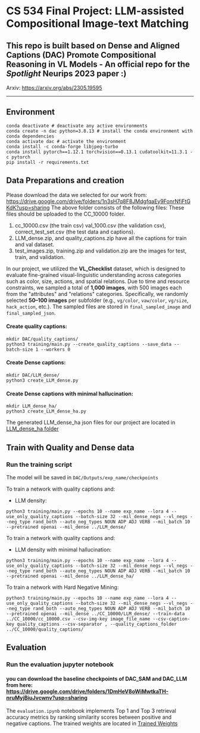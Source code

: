 # CS 534 Final Project: LLM-assisted Compositional Image-text Matching

## This repo is built based on Dense and Aligned Captions (DAC) Promote Compositional Reasoning in VL Models - An official repo for the *Spotlight* Neurips 2023 paper :) 

Arxiv: https://arxiv.org/abs/2305.19595

_______________________________

## Environment
```shell script
conda deactivate # deactivate any active environments
conda create -n dac python=3.8.13 # install the conda environment with conda dependencies
conda activate dac # activate the environment
conda install -c conda-forge libjpeg-turbo
conda install pytorch==1.12.1 torchvision==0.13.1 cudatoolkit=11.3.1 -c pytorch
pip install -r requirements.txt
```

## Data Preparations and creation 
Please download the data we selected for our work from: <br/>
https://drive.google.com/drive/folders/1n3sH7q8F8JMdgfqaEy9FonrNfiFtGKdK?usp=sharing
The above folder consists of the following files:
These files should be uploaded to the CC_10000 folder.
1. cc_10000.csv (the train csv) val_1000.csv (the validation csv), correct_test_set.csv (the test data and captions).
2. LLM_dense.zip, and quality_captions.zip have all the captions for train and val dataset.
3. test_images.zip, training.zip and validation.zip are the images for test, train, and validation.
<!---
### Training Data

#### Download CC3M data
Download Conceptual Captions 3M training and validation splits from https://ai.google.com/research/ConceptualCaptions/download  
Download and place in `DAC/CC3M_data/` train_with_cap.csv and val_with_cap.csv from https://drive.google.com/drive/folders/1WosT_kdam1ymWjVSK2ezyydLoqmm0LdX?usp=sharing

We sampled **10,000** images from the original **CC3M** training dataset, each paired with a single quality caption. Using the DAC **framework(Dense Caption)**, we generated **10 dense captions per image** to enrich the training dataset. This structured approach ensures diverse and detailed captions for robust model training.

### Evaluation data
<!---
Prepare vl checklist dataset as described in https://github.com/om-ai-lab/VL-CheckList/blob/main/DATASETS.md  
Then move the vl dataset to `DAC/vl_datasets/`  
If you followed the instructions correctly, you should have the following folders inside vl_datasets: **'hake', 'swig', 'vg'**. 

First, navigate to the src directory:
```shell script
cd src
```
--->

In our project, we utilized the **VL\_Checklist** dataset, which is designed to evaluate fine-grained visual-linguistic understanding across categories such as color, size, actions, and spatial relations. Due to time and resource constraints, we sampled a total of **1,000 images**, with 500 images each from the "attributes" and "relations" categories. Specifically, we randomly selected **50–100 images** per subfolder (e.g., `vg/color`, `vaw/color`, `vg/size`, `hack_action`, etc.). The sampled files are stored in `final_sampled_image` and `final_sampled_json`.


#### Create quality captions:

```shell script
mkdir DAC/quality_captions/
python3 training/main.py --create_quality_captions --save_data --batch-size 1 --workers 0
```


#### Create Dense captions:
<!---
```shell script
mkdir DAC/SAM_dense/
python3 training/main.py --create_SAM --save_data --batch-size 1 --workers 0 --model_SAM /path/to/sam_vit_h_4b8939.pth
```
--->
```shell script
mkdir DAC/LLM_dense/
python3 create_LLM_dense.py
```

#### Create Dense captions with minimal hallucination:

```shell script
mkdir LLM_dense_ha/
python3 create_LLM_dense_ha.py
```
The generated LLM_dense_ha json files for our project are located in [LLM_dense_ha folder](https://drive.google.com/file/d/1O80f3ZuFUd3jjmpJZmBAEBbLmInAfi_y/view?usp=share_link)
<!---
### Evaluation data
Prepare vl checklist dataset as described in https://github.com/om-ai-lab/VL-CheckList/blob/main/DATASETS.md  
Then move the vl dataset to `DAC/vl_checklist_images_root_folder/`  
If you followed the instructions correctly, you should have the following folders inside vl_datasets: **'hake', 'swig', 'vg'**. 

prepare aro dataset as described in https://github.com/mertyg/vision-language-models-are-bows
Then move the aro dataset to `DAC/aro/` 
--->

## Train with Quality and Dense data

### Run the training script

The model will be saved in `DAC/Outputs/exp_name/checkpoints`

To train a network with quality captions and:
<!---
* SAM density:
```shell script
python3 training/main.py --epochs 5 --name exp_name --lora 4 --use_only_quality_captions --batch-size 32 --mil_dense_negs --vl_negs --neg_type rand_both --auto_neg_types NOUN ADP ADJ VERB --mil_batch 10 --pretrained openai --mil_dense ../SAM_dense/
```
---> 

* LLM density:
```shell script
python3 training/main.py --epochs 10 --name exp_name --lora 4 --use_only_quality_captions --batch-size 32 --mil_dense_negs --vl_negs --neg_type rand_both --auto_neg_types NOUN ADP ADJ VERB --mil_batch 10 --pretrained openai --mil_dense ../LLM_dense/
```

To train a network with quality captions and:
* LLM density with minimal hallucination:
```shell script
python3 training/main.py --epochs 10 --name exp_name --lora 4 --use_only_quality_captions --batch-size 32 --mil_dense_negs --vl_negs --neg_type rand_both --auto_neg_types NOUN ADP ADJ VERB --mil_batch 10 --pretrained openai --mil_dense ../LLM_dense_ha/
```
To train a network with Hard Negative Mining:
```shell script
python3 training/main.py --epochs 10 --name exp_name --lora 4 --use_only_quality_captions --batch-size 32 --mil_dense_negs --vl_negs --neg_type rand_both --auto_neg_types NOUN ADP ADJ VERB --mil_batch 10 --pretrained openai --mil_dense ../CC_10000/LLM_dense/ --train-data ../CC_10000/cc_10000.csv --csv-img-key image_file_name --csv-caption-key quality_captions --csv-separator , --quality_captions_folder ../CC_10000/quality_captions/
```

## Evaluation
### Run the evaluation jupyter notebook 
#### you can download the baseline checkpoints of DAC_SAM and DAC_LLM from here: https://drive.google.com/drive/folders/1DmHeV8oWiMwtkaTH-nruMyjBiuJvcwnv?usp=sharing
<!---
All vl_checklist jsons will be saved in `DAC/eval_jsons/clip/exp_name/` and the result will be printed. 
To prepare the vl checklist evaluate results for the experiment **exp_name** run the following command:
```shell script
mkdir vl_checklist_accuracy_jsons_folder
python3 training/main.py  --lora 4 --pretrained openai --eval_vl_cklist --eval_only --resume /path/to/checkpoint --vl_checklist_images_root_folder DAC/vl_checklist_images_root_folder/
```

To print the aro evaluated results for the experiment **exp_name** run the following command:
```shell script
python3 aro_clip_lora_eval.py  --lora 4 --resume /path/to/checkpoint
```
---> 
The `evaluation.ipynb` notebook implements Top 1 and Top 3 retrieval accuracy metrics by ranking similarity scores between positive and negative captions.
The trained weights are located in [Trained Weights](https://drive.google.com/drive/folders/1-10loXR5YDYTMs_LVRhOu9s7KTc4PBK_)
